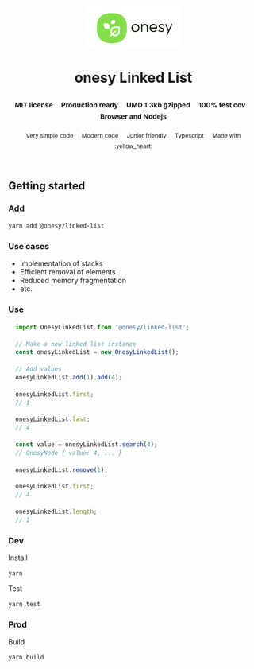 
</br>
</br>

<p align='center'>
  <a target='_blank' rel='noopener noreferrer' href='#'>
    <img width='auto' height='84' src='https://raw.githubusercontent.com/onesy-me/onesy/refs/heads/main/utils/images/logo.png' alt='onesy logo' />
  </a>
</p>

<h1 align='center'>onesy Linked List</h1>

<h3 align='center'>
  <sub>MIT license&nbsp;&nbsp;&nbsp;&nbsp;</sub>
  <sub>Production ready&nbsp;&nbsp;&nbsp;&nbsp;</sub>
  <sub>UMD 1.3kb gzipped&nbsp;&nbsp;&nbsp;&nbsp;</sub>
  <sub>100% test cov&nbsp;&nbsp;&nbsp;&nbsp;</sub>
  <sub>Browser and Nodejs</sub>
</h3>

<p align='center'>
  <sub>Very simple code&nbsp;&nbsp;&nbsp;&nbsp;</sub>
  <sub>Modern code&nbsp;&nbsp;&nbsp;&nbsp;</sub>
  <sub>Junior friendly&nbsp;&nbsp;&nbsp;&nbsp;</sub>
  <sub>Typescript&nbsp;&nbsp;&nbsp;&nbsp;</sub>
  <sub>Made with :yellow_heart:</sub>
</p>

<br />

## Getting started

### Add

```sh
yarn add @onesy/linked-list
```

### Use cases
- Implementation of stacks
- Efficient removal of elements
- Reduced memory fragmentation
- etc.

### Use

```javascript
  import OnesyLinkedList from '@onesy/linked-list';

  // Make a new linked list instance
  const onesyLinkedList = new OnesyLinkedList();

  // Add values
  onesyLinkedList.add(1).add(4);

  onesyLinkedList.first;
  // 1

  onesyLinkedList.last;
  // 4

  const value = onesyLinkedList.search(4);
  // OnesyNode { value: 4, ... }

  onesyLinkedList.remove(1);

  onesyLinkedList.first;
  // 4

  onesyLinkedList.length;
  // 1
```

### Dev

Install

```sh
yarn
```

Test

```sh
yarn test
```

### Prod

Build

```sh
yarn build
```
